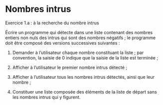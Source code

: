# Nombres intrus

Exercice 1.a : à la recherche du nombre intrus

Écrire un programme qui détecte dans une liste contenant des nombres entiers non nuls des intrus
qui sont des nombres négatifs ; le programme doit être composé des versions successives suivantes :

1. Demander à l’utilisateur chaque nombre constituant la liste ; 
par convention, la saisie de 0 indique que la saisie de la liste est terminée ;

2. Afficher à l’utilisateur le premier nombre intrus détecté ;

3. Afficher à l’utilisateur tous les nombres intrus détectés, ainsi que leur nombre ;

4. Constituer une liste composée des éléments de la liste de départ sans les nombres intrus qui y figurent.